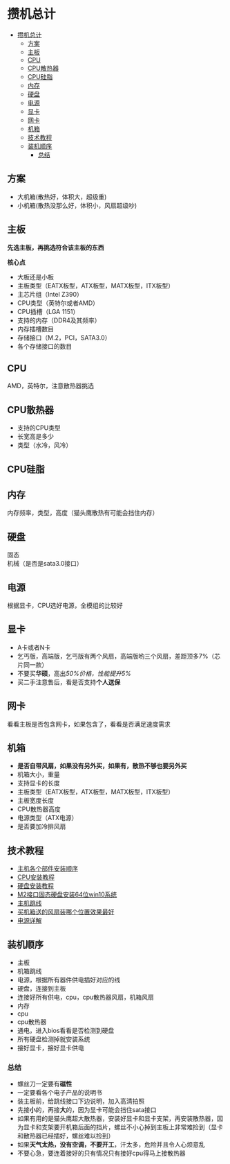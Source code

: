 # 攒机总计

<!-- toc -->
- [攒机总计](#%e6%94%92%e6%9c%ba%e6%80%bb%e8%ae%a1)
  - [方案](#%e6%96%b9%e6%a1%88)
  - [主板](#%e4%b8%bb%e6%9d%bf)
  - [CPU](#cpu)
  - [CPU散热器](#cpu%e6%95%a3%e7%83%ad%e5%99%a8)
  - [CPU硅脂](#cpu%e7%a1%85%e8%84%82)
  - [内存](#%e5%86%85%e5%ad%98)
  - [硬盘](#%e7%a1%ac%e7%9b%98)
  - [电源](#%e7%94%b5%e6%ba%90)
  - [显卡](#%e6%98%be%e5%8d%a1)
  - [网卡](#%e7%bd%91%e5%8d%a1)
  - [机箱](#%e6%9c%ba%e7%ae%b1)
  - [技术教程](#%e6%8a%80%e6%9c%af%e6%95%99%e7%a8%8b)
  - [装机顺序](#%e8%a3%85%e6%9c%ba%e9%a1%ba%e5%ba%8f)
    - [总结](#%e6%80%bb%e7%bb%93)
<!-- tocstop -->

## 方案
- 大机箱(散热好，体积大，超级重)
- 小机箱(散热没那么好，体积小，风扇超级吵)

## 主板
**先选主板，再挑选符合该主板的东西**

**核心点**
- 大板还是小板
- 主板类型（EATX板型，ATX板型，MATX板型，ITX板型）
- 主芯片组（Intel Z390）
- CPU类型（英特尔或者AMD）
- CPU插槽（LGA 1151）
- 支持的内存（DDR4及其频率）
- 内存插槽数目
- 存储接口（M.2，PCI，SATA3.0）
- 各个存储接口的数目

## CPU
AMD，英特尔，注意散热器挑选

## CPU散热器
- 支持的CPU类型  
- 长宽高是多少  
- 类型（水冷，风冷）  

## CPU硅脂


## 内存
内存频率，类型，高度（猫头鹰散热有可能会挡住内存）

## 硬盘
固态  
机械（是否是sata3.0接口）

## 电源
根据显卡，CPU选好电源，全模组的比较好

## 显卡
- A卡或者N卡
- 乞丐版，高端版，乞丐版有两个风扇，高端版哟三个风扇，差距顶多7%（芯片同一款）
- 不要买**华硕**，高出*50%*价格，性能提升*5%*
- 买二手注意售后，看是否支持**个人送保**

## 网卡
看看主板是否包含网卡，如果包含了，看看是否满足速度需求

## 机箱
- **是否自带风扇，如果没有另外买，如果有，散热不够也要另外买**  
- 机箱大小，重量  
- 支持显卡的长度  
- 主板类型（EATX板型，ATX板型，MATX板型，ITX板型）
- 主板宽度长度
- CPU散热器高度
- 电源类型（ATX电源）
- 是否要加冷排风扇

## 技术教程
- [主机各个部件安装顺序](http://power.zol.com.cn/666/6664910.html)
- [CPU安装教程](https://jingyan.baidu.com/article/acf728fd46e684f8e510a3ca.html)
- [硬盘安装教程](https://jingyan.baidu.com/article/925f8cb82c1260c0dde0563e.html)
- [M2接口固态硬盘安装64位win10系统](https://jingyan.baidu.com/article/ab69b2709cec092ca7189ffe.html)
- [主机跳线](https://jingyan.baidu.com/article/3c343ff75073cd0d3679636c.html)
- [买机箱送的风扇装哪个位置效果最好](https://diy.pconline.com.cn/1124/11248527_1.html)
- [电源详解](https://zhuanlan.zhihu.com/p/50797978)

## 装机顺序
- 主板
- 机箱跳线
- 电源，根据所有器件供电插好对应的线
- 硬盘，连接到主板
- 连接好所有供电，cpu，cpu散热器风扇，机箱风扇
- 内存
- cpu
- cpu散热器
- 通电，进入bios看看是否检测到硬盘
- 所有硬盘检测掉就安装系统
- 接好显卡，接好显卡供电

### 总结
- 螺丝刀一定要有**磁性**
- 一定要看各个电子产品的说明书
- 装主板前，给跳线接口下边说明，加入高清拍照
- 先接**小**的，再接**大**的，因为显卡可能会挡住sata接口
- 如果有用的是猫头鹰超大散热器，安装好显卡和显卡支架，再安装散热器，因为显卡和支架要开机箱后面的挡片，螺丝不小心掉到主板上非常难捡到（显卡和散热器已经插好，螺丝难以捡到）
- 如果**天气太热，没有空调，不要开工**，汗太多，危险并且令人心烦意乱
- 不要心急，要连着接好的只有情况只有接好cpu得马上接散热器
